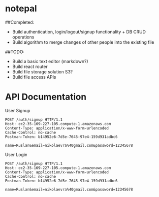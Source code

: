 # notepal

##Completed:
* Build authentication, login/logout/signup functionality + DB CRUD operations
* Build algorithm to merge changes of other people into the existing file 

##TODO:
* Build a basic text editor (markdown?)
* Build react router
* Build file storage solution S3?
* Build file access APIs

# API Documentation
User Signup
```
POST /auth/signup HTTP/1.1
Host: ec2-35-169-227-105.compute-1.amazonaws.com
Content-Type: application/x-www-form-urlencoded
Cache-Control: no-cache
Postman-Token: b14952e6-7d5e-7645-97e4-159d931adbc6

name=Ruslan&email=nikolaevra%40gmail.com&password=12345678
```

User Login
```
POST /auth/signup HTTP/1.1
Host: ec2-35-169-227-105.compute-1.amazonaws.com
Content-Type: application/x-www-form-urlencoded
Cache-Control: no-cache
Postman-Token: b14952e6-7d5e-7645-97e4-159d931adbc6

name=Ruslan&email=nikolaevra%40gmail.com&password=12345678
```
